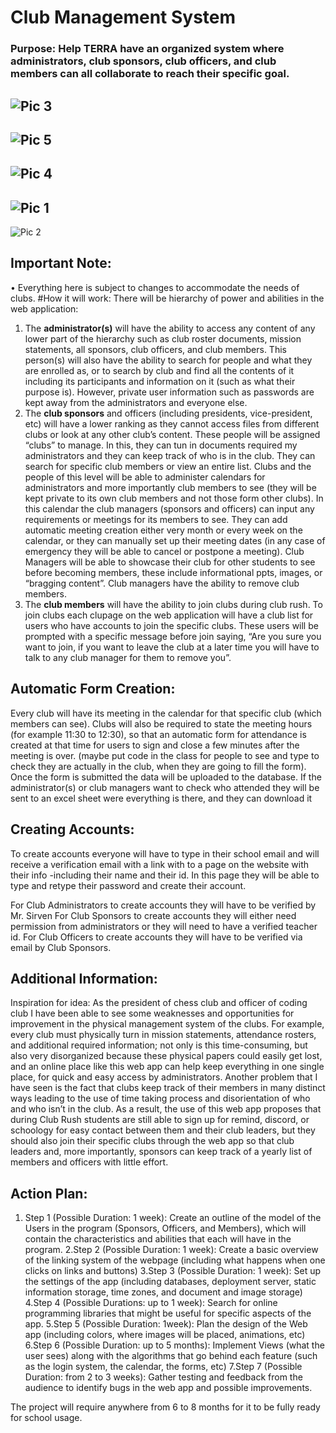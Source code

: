 # Club Management System
### Purpose: Help TERRA have an organized system where administrators, club sponsors, club officers, and club members can all collaborate to reach their specific goal.

![Pic 3](https://user-images.githubusercontent.com/84081765/209986863-9d6b402c-6c90-489c-95f6-4698378bccd1.png)
----------------------------------------------------------------------------------------------------------------
![Pic 5](https://user-images.githubusercontent.com/84081765/209986875-f2005207-ed3d-4392-98fa-0f4fb31fd153.png)
----------------------------------------------------------------------------------------------------------------
![Pic 4](https://user-images.githubusercontent.com/84081765/209986870-77918a9b-5717-42fe-89cb-a1d9364c7521.png)
----------------------------------------------------------------------------------------------------------------
![Pic 1](https://user-images.githubusercontent.com/84081765/209986853-fabab0c1-c94b-4599-9607-5d2c492d0ae0.png)
----------------------------------------------------------------------------------------------------------------
![Pic 2](https://user-images.githubusercontent.com/84081765/209986861-62ba6a4b-aa09-417a-9632-e88c80a1a9ad.png)

## Important Note:
•	Everything here is subject to changes to accommodate the needs of clubs.
#How it will work:
There will be hierarchy of power and abilities in the web application:
1)	The **administrator(s)** will have the ability to access any content of any lower part of the hierarchy such as club roster documents, mission statements, all sponsors, club officers, and club members. This person(s) will also have the ability to search for people and what they are enrolled as, or to search by club and find all the contents of it including its participants and information on it (such as what their purpose is). However, private user information such as passwords are kept away from the administrators and everyone else.
2)	The **club sponsors** and officers (including presidents, vice-president, etc) will have a lower ranking as they cannot access files from different clubs or look at any other club’s content. These people will be assigned “clubs” to manage. In this, they can tun in documents required my administrators and they can keep track of who is in the club. They can search for specific club members or view an entire list. Clubs and the people of this level will be able to administer calendars for administrators and more importantly club members to see (they will be kept private to its own club members and not those form other clubs). In this calendar the club managers (sponsors and officers) can input any requirements or meetings for its members to see. They can add automatic meeting creation either very month or every week on the calendar, or they can manually set up their meeting dates (in any case of emergency they will be able to cancel or postpone a meeting). Club Managers will be able to showcase their club for other students to see before becoming members, these include informational ppts, images, or “bragging content”. Club managers have the ability to remove club members.
3)	The **club members** will have the ability to join clubs during club rush. To join clubs each clupage on the web application will have a club list for users who have accounts to join the specific clubs. These users will be prompted with a specific message before join saying, “Are you sure you want to join, if you want to leave the club at a later time you will have to talk to any club manager for them to remove you”. 
## Automatic Form Creation:
Every club will have its meeting in the calendar for that specific club (which members can see). Clubs will also be required to state the meeting hours (for example 11:30 to 12:30), so that an automatic form for attendance is created at that time for users to sign and close a few minutes after the meeting is over. (maybe put code in the class for people to see and type to check they are actually in the club, when they are going to fill the form). Once the form is submitted the data will be uploaded to the database.
If the administrator(s) or club managers want to check who attended they will be sent to an excel sheet were everything is there, and they can download it

## Creating Accounts:
To create accounts everyone will have to type in their school email and will receive a verification email with a link with to a page on the website with their info -including their name and their id. In this page they will be able to type and retype their password and create their account.

For Club Administrators to create accounts they will have to be verified by Mr. Sirven
For Club Sponsors to create accounts they will either need permission from administrators or they will need to have a verified teacher id.
For Club Officers to create accounts they will have to be verified via email by Club Sponsors.

## Additional Information:
Inspiration for idea:
As the president of chess club and officer of coding club I have been able to see some weaknesses and opportunities for improvement in the physical management system of the clubs. For example, every club must physically turn in mission statements, attendance rosters, and additional required information; not only is this time-consuming, but also very disorganized because these physical papers could easily get lost, and an online place like this web app can help keep everything in one single place, for quick and easy access by administrators. Another problem that I have seen is the fact that clubs keep track of their members in many distinct ways leading to the use of time taking process and disorientation of who and who isn’t in the club. As a result, the use of this web app proposes that during Club Rush students are still able to sign up for remind, discord, or schoology for easy contact between them and their club leaders, but they should also join their specific clubs through the web app so that club leaders and, more importantly, sponsors can keep track of a yearly list of members and officers with little effort.
## Action Plan:
1. Step 1 (Possible Duration: 1 week): Create an outline of the model of the Users in the program (Sponsors, Officers, and Members), which will contain the characteristics and abilities that each will have in the program.
2.Step 2 (Possible Duration: 1 week): Create a basic overview of the linking system of the webpage (including what happens when one clicks on links and buttons)
3.Step 3 (Possible Duration: 1 week): Set up the settings of the app (including databases, deployment server, static information storage, time zones, and document and image storage)
4.Step 4 (Possible Durations: up to 1 week): Search for online programming libraries that might be useful for specific aspects of the app.
5.Step 5 (Possible Duration: 1week): Plan the design of the Web app (including colors, where images will be placed, animations, etc)
6.Step 6 (Possible Duration: up to 5 months): Implement Views (what the user sees) along with the algorithms that go behind each feature (such as the login system, the calendar, the forms, etc)
7.Step 7 (Possible Duration: from 2 to 3 weeks): Gather testing and feedback from the audience to identify bugs in the web app and possible improvements.

The project will require anywhere from 6 to 8 months for it to be fully ready for school usage.
